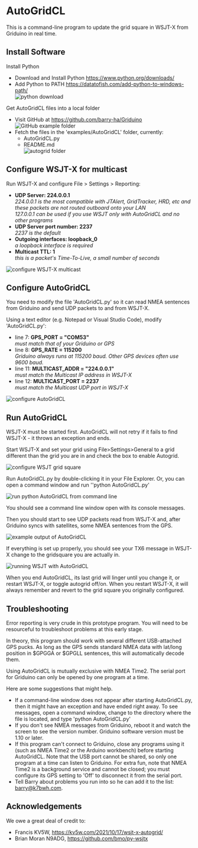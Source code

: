 # AutoGridCL

This is a command-line program to update the grid square in WSJT-X from Griduino in real time.

## Install Software

Install Python

* Download and Install Python https://www.python.org/downloads/
* Add Python to PATH https://datatofish.com/add-python-to-windows-path/
<br/>![python download](img/python-download-img0817.jpg)

Get AutoGridCL files into a local folder

* Visit GitHub at https://github.com/barry-ha/Griduino <br/>![GitHub example folder](img/github-autogridcl-img0818.jpg)
* Fetch the files in the 'examples/AutoGridCL' folder, currently:
  * AutoGridCL.py
  * README.md <br/>![autogrid folder](img/autogrid-folder-img0819.jpg)
 
## Configure WSJT-X for multicast

Run WSJT-X and configure File > Settings > Reporting:

* <b>UDP Server: 224.0.0.1</b> <br/>*224.0.0.1 is the most compatible with JTAlert, GridTracker, HRD, etc and these packets are not routed outboard onto your LAN*<br/>*127.0.0.1 can be used if you use WSJT only with AutoGridCL and no other programs*
* <b>UDP Server port number: 2237</b> <br/>*2237 is the default*
* <b>Outgoing interfaces: loopback_0</b> <br/>*a loopback interface is required*
* <b>Multicast TTL: 1</b> <br/>*this is a packet's Time-To-Live, a small number of seconds*

![configure WSJT-X multicast](img/configure-wsjt-multicast-img0820.jpg)
 
## Configure AutoGridCL

You need to modify the file 'AutoGridCL.py' so it can read NMEA sentences from Griduino and send UDP packets to and from WSJT-X.

Using a text editor (e.g. Notepad or Visual Studio Code), modify 'AutoGridCL.py': 

* line 7: <b>GPS_PORT = "COM53"</b> <br/>*must match that of your Griduino or GPS*
* line 8: <b>GPS_RATE = 115200</b> <br/>*Griduino always runs at 115200 baud. Other GPS devices often use 9600 baud.*
* line 11: <b>MULTICAST_ADDR = "224.0.0.1"</b> <br/>*must match the Multicast IP address in WSJT-X*
* line 12: <b>MULTICAST_PORT = 2237</b> <br/>*must match the Multicast UDP port in WSJT-X*

![configure AutoGridCL](img/configure-autogridcl-img0821.jpg)

## Run AutoGridCL

WSJT-X must be started first. AutoGridCL will not retry if it fails to find WSJT-X - it throws an exception and ends.

Start WSJT-X and set your grid using File>Settings>General to a grid different than the grid you are in and check the box to enable Autogrid.

![configure WSJT grid square](img/wsjt-set-grid-img0822.jpg)

Run AutoGridCL.py by double-clicking it in your File Explorer. Or, you can open a command window and run ''python AutoGridCL.py'

![run python AutoGridCL from command line](img/run-python-autogridcl-img0823.jpg)

You should see a command line window open with its console messages.

Then you should start to see UDP packets read from WSJT-X and, after Griduino syncs with satellites, some NMEA sentences from the GPS.

![example output of AutoGridCL](img/autogrid-console-output-img0824.jpg)

If everything is set up properly, you should see your TX6 message in WSJT-X change to the gridsquare you are actually in.

![running WSJT with AutoGridCL](img/wsjt-with-autogrid-img0825.jpg)

When you end AutoGridCL, its last grid will linger until you change it, or restart WSJT-X, or toggle autogrid off/on. When you restart WSJT-X, it will always remember and revert to the grid square you originally configured.

## Troubleshooting

Error reporting is very crude in this prototype program. You will need to be resourceful to troubleshoot problems at this early stage.

In theory, this program should work with several different USB-attached GPS pucks. As long as the GPS sends standard NMEA data with lat/long position in $GPGGA or $GPGLL sentences, this will automatically decode them.

Using AutoGridCL is mutually exclusive with NMEA Time2. The serial port for Griduino can only be opened by one program at a time. 

Here are some suggestions that might help.
* If a command-line window does not appear after starting AutoGridCL.py, then it might have an exception and have ended right away. To see messages, open a command window, change to the directory where the file is located, and type 'python AutoGridCL.py'
* If you don't see NMEA messages from Griduino, reboot it and watch the screen to see the version number. Griduino software version must be 1.10 or later.
* If this program can't connect to Griduino, close any programs using it (such as NMEA Time2 or the Arduino workbench) before starting AutoGridCL. Note that the USB port cannot be shared, so only one program at a time can listen to Griduino. For extra fun, note that NMEA Time2 is a background service and cannot be closed; you must configure its GPS setting to 'Off' to disconnect it from the serial port.
* Tell Barry about problems you run into so he can add it to the list: barry@k7bwh.com.

## Acknowledgements

We owe a great deal of credit to:

* Francis KV5W, https://kv5w.com/2021/10/17/wsjt-x-autogrid/
* Brian Moran N9ADG, https://github.com/bmo/py-wsjtx

 